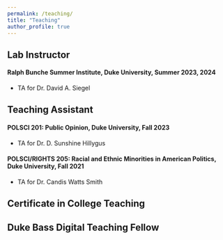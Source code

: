 ```yaml
---
permalink: /teaching/
title: "Teaching"
author_profile: true
---
```


## Lab Instructor
#### Ralph Bunche Summer Institute, Duke University, Summer 2023, 2024 
+ TA for Dr. David A. Siegel 

## Teaching Assistant

#### POLSCI 201: Public Opinion, Duke University, Fall 2023
+ TA for Dr. D. Sunshine Hillygus

#### POLSCI/RIGHTS 205: Racial and Ethnic Minorities in American Politics, Duke University, Fall 2021
+ TA for Dr. Candis Watts Smith

## Certificate in College Teaching

## Duke Bass Digital Teaching Fellow
